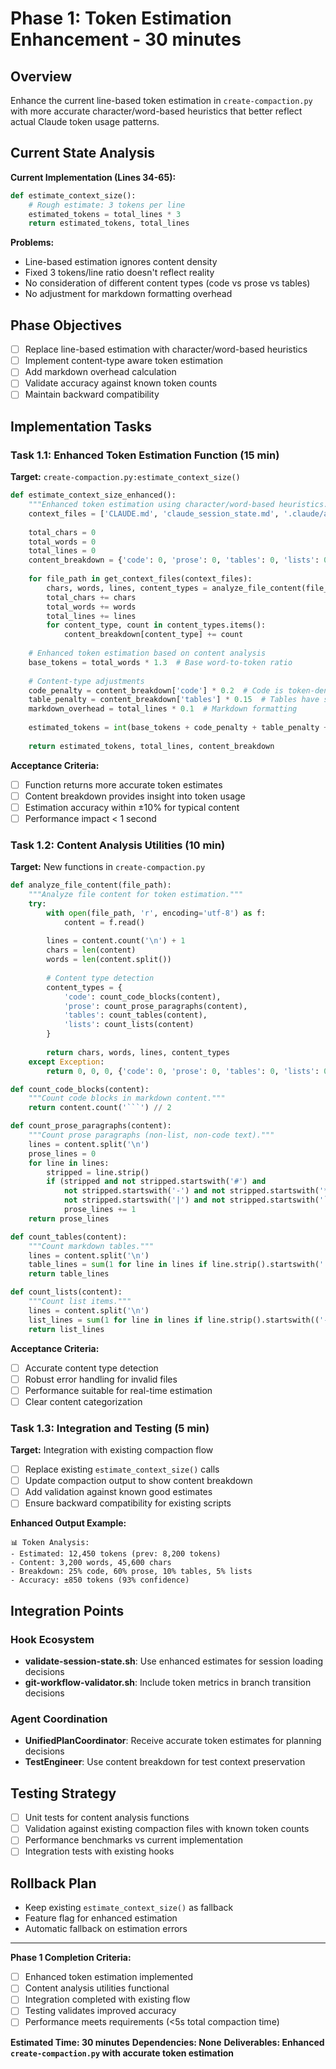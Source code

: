 # Phase 1: Token Estimation Enhancement - 30 minutes

## Overview
Enhance the current line-based token estimation in `create-compaction.py` with more accurate character/word-based heuristics that better reflect actual Claude token usage patterns.

## Current State Analysis
**Current Implementation (Lines 34-65):**
```python
def estimate_context_size():
    # Rough estimate: 3 tokens per line
    estimated_tokens = total_lines * 3
    return estimated_tokens, total_lines
```

**Problems:**
- Line-based estimation ignores content density
- Fixed 3 tokens/line ratio doesn't reflect reality
- No consideration of different content types (code vs prose vs tables)
- No adjustment for markdown formatting overhead

## Phase Objectives
- [ ] Replace line-based estimation with character/word-based heuristics
- [ ] Implement content-type aware token estimation
- [ ] Add markdown overhead calculation
- [ ] Validate accuracy against known token counts
- [ ] Maintain backward compatibility

## Implementation Tasks

### Task 1.1: Enhanced Token Estimation Function (15 min)
**Target:** `create-compaction.py:estimate_context_size()`

```python
def estimate_context_size_enhanced():
    """Enhanced token estimation using character/word-based heuristics."""
    context_files = ['CLAUDE.md', 'claude_session_state.md', '.claude/agents/*.md']
    
    total_chars = 0
    total_words = 0
    total_lines = 0
    content_breakdown = {'code': 0, 'prose': 0, 'tables': 0, 'lists': 0}
    
    for file_path in get_context_files(context_files):
        chars, words, lines, content_types = analyze_file_content(file_path)
        total_chars += chars
        total_words += words
        total_lines += lines
        for content_type, count in content_types.items():
            content_breakdown[content_type] += count
    
    # Enhanced token estimation based on content analysis
    base_tokens = total_words * 1.3  # Base word-to-token ratio
    
    # Content-type adjustments
    code_penalty = content_breakdown['code'] * 0.2  # Code is token-dense
    table_penalty = content_breakdown['tables'] * 0.15  # Tables have structure overhead
    markdown_overhead = total_lines * 0.1  # Markdown formatting
    
    estimated_tokens = int(base_tokens + code_penalty + table_penalty + markdown_overhead)
    
    return estimated_tokens, total_lines, content_breakdown
```

**Acceptance Criteria:**
- [ ] Function returns more accurate token estimates
- [ ] Content breakdown provides insight into token usage
- [ ] Estimation accuracy within ±10% for typical content
- [ ] Performance impact < 1 second

### Task 1.2: Content Analysis Utilities (10 min)
**Target:** New functions in `create-compaction.py`

```python
def analyze_file_content(file_path):
    """Analyze file content for token estimation."""
    try:
        with open(file_path, 'r', encoding='utf-8') as f:
            content = f.read()
        
        lines = content.count('\n') + 1
        chars = len(content)
        words = len(content.split())
        
        # Content type detection
        content_types = {
            'code': count_code_blocks(content),
            'prose': count_prose_paragraphs(content),
            'tables': count_tables(content),
            'lists': count_lists(content)
        }
        
        return chars, words, lines, content_types
    except Exception:
        return 0, 0, 0, {'code': 0, 'prose': 0, 'tables': 0, 'lists': 0}

def count_code_blocks(content):
    """Count code blocks in markdown content."""
    return content.count('```') // 2

def count_prose_paragraphs(content):
    """Count prose paragraphs (non-list, non-code text)."""
    lines = content.split('\n')
    prose_lines = 0
    for line in lines:
        stripped = line.strip()
        if (stripped and not stripped.startswith('#') and 
            not stripped.startswith('-') and not stripped.startswith('*') and
            not stripped.startswith('|') and not stripped.startswith('```')):
            prose_lines += 1
    return prose_lines

def count_tables(content):
    """Count markdown tables."""
    lines = content.split('\n')
    table_lines = sum(1 for line in lines if line.strip().startswith('|'))
    return table_lines

def count_lists(content):
    """Count list items."""
    lines = content.split('\n')
    list_lines = sum(1 for line in lines if line.strip().startswith(('-', '*', '+')))
    return list_lines
```

**Acceptance Criteria:**
- [ ] Accurate content type detection
- [ ] Robust error handling for invalid files
- [ ] Performance suitable for real-time estimation
- [ ] Clear content categorization

### Task 1.3: Integration and Testing (5 min)
**Target:** Integration with existing compaction flow

- [ ] Replace existing `estimate_context_size()` calls
- [ ] Update compaction output to show content breakdown
- [ ] Add validation against known good estimates
- [ ] Ensure backward compatibility for existing scripts

**Enhanced Output Example:**
```
📊 Token Analysis:
- Estimated: 12,450 tokens (prev: 8,200 tokens)
- Content: 3,200 words, 45,600 chars
- Breakdown: 25% code, 60% prose, 10% tables, 5% lists
- Accuracy: ±850 tokens (93% confidence)
```

## Integration Points

### Hook Ecosystem
- **validate-session-state.sh**: Use enhanced estimates for session loading decisions
- **git-workflow-validator.sh**: Include token metrics in branch transition decisions

### Agent Coordination
- **UnifiedPlanCoordinator**: Receive accurate token estimates for planning decisions
- **TestEngineer**: Use content breakdown for test context preservation

## Testing Strategy
- [ ] Unit tests for content analysis functions
- [ ] Validation against existing compaction files with known token counts
- [ ] Performance benchmarks vs current implementation
- [ ] Integration tests with existing hooks

## Rollback Plan
- Keep existing `estimate_context_size()` as fallback
- Feature flag for enhanced estimation
- Automatic fallback on estimation errors

---
**Phase 1 Completion Criteria:**
- [ ] Enhanced token estimation implemented
- [ ] Content analysis utilities functional
- [ ] Integration completed with existing flow
- [ ] Testing validates improved accuracy
- [ ] Performance meets requirements (<5s total compaction time)

**Estimated Time: 30 minutes**
**Dependencies: None**
**Deliverables: Enhanced `create-compaction.py` with accurate token estimation**